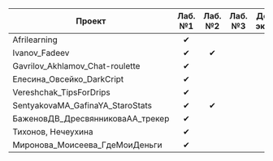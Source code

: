 | Проект  | Лаб. №1 | Лаб. №2 | Лаб. №3 | Допуск к экзамену
|---------|:-------:|:-------:|:-------:|:-----------------:
|Afrilearning | ✔ |   |   |   |
|Ivanov_Fadeev| ✔ | ✔  |   |   |
|Gavrilov_Akhlamov_Chat-roulette| ✔ |   |   |   |
|Елесина_Овсейко_DarkCript| ✔ |   |   |   |
|Vereshchak_TipsForDrips| ✔ |   |   |   |
|SentyakovaMA_GafinaYA_StaroStats| ✔ | ✔ |   |   |
|БаженовДВ_ДресвянниковаАА_трекер| ✔ |   |   |   |
|Тихонов, Нечеухина| ✔ |   |   |   |
|Миронова_Моисеева_ГдеМоиДеньги| ✔ |   |   |   |
